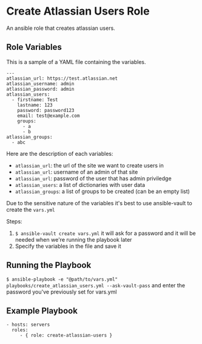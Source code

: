 Create Atlassian Users Role
=========

An ansible role that creates atlassian users.


Role Variables
--------------

This is a sample of a YAML file containing the variables.

```
---
atlassian_url: https://test.atlassian.net
atlassian_username: admin
atlassian_password: admin
atlassian_users:
  - firstname: Test
    lastname: 123
    password: password123
    email: test@example.com
    groups:
      - a
      - b
atlassian_groups:
  - abc
```

Here are the description of each variables:

- `atlassian_url`: the url of the site we want to create users in
- `atlassian_url`: username of an admin of that site
- `atlassian_url`: password of the user that has admin priviledge
- `atlassian_users`: a list of dictionaries with user data
- `atlassian_groups`: a list of groups to be created (can be an empty list)

Due to the sensitive nature of the variables it's best to use ansible-vault to create the `vars.yml`

Steps:
1. `$ ansible-vault create vars.yml` it will ask for a password and it will be needed when we're running the playbook later
2. Specify the variables in the file and save it

Running the Playbook
--------------------

`$ ansible-playbook -e "@path/to/vars.yml" playbooks/create_atlassian_users.yml --ask-vault-pass` and enter the password you've previously set for vars.yml

Example Playbook
----------------

    - hosts: servers
      roles:
         - { role: create-atlassian-users }